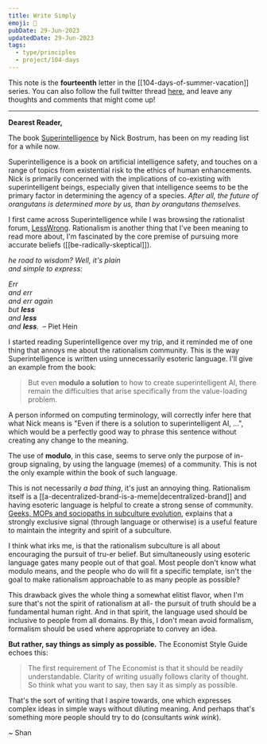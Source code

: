 ```yaml
---
title: Write Simply
emoji: 📖
pubDate: 29-Jun-2023
updatedDate: 29-Jun-2023
tags:
  - type/principles
  - project/104-days
---
```


This note is the **fourteenth** letter in the [[104-days-of-summer-vacation]] series. You can also follow the full twitter thread [here](https://twitter.com/solderneer/status/1668911213810716672), and leave any thoughts and comments that might come up!

---

**Dearest Reader,**

The book [Superintelligence](https://en.wikipedia.org/wiki/Superintelligence:_Paths,_Dangers,_Strategies) by Nick Bostrum, has been on my reading list for a while now.

Superintelligence is a book on artificial intelligence safety, and touches on a range of topics from existential risk to the ethics of human enhancements. Nick is primarily concerned with the implications of co-existing with superintelligent beings, especially given that intelligence seems to be the primary factor in determining the agency of a species. _After all, the future of orangutans is determined more by us, than by orangutans themselves._

I first came across Superintelligence while I was browsing the rationalist forum, [LessWrong](https://www.lesswrong.com/). Rationalism is another thing that I've been meaning to read more about, I'm fascinated by the core premise of pursuing more accurate beliefs ([[be-radically-skeptical]]).

_he road to wisdom? Well, it's plain_  
_and simple to express:_  
  
﻿_Err_  
﻿_and err_  
﻿_and err again_  
﻿_but **less**_  
﻿_and **less**_  
﻿_and **less**._
﻿
﻿– Piet Hein

I started reading Superintelligence over my trip, and it reminded me of one thing that annoys me about the rationalism community. This is the way Superintelligence is written using unnecessarily esoteric language. I'll give an example from the book:

>But even **modulo a solution** to how to create superintelligent AI, there remain the difficulties that arise specifically from the value-loading problem.

A person informed on computing terminology, will correctly infer here that what Nick means is "Even if there is a solution to superintelligent AI, ...", which would be a perfectly good way to phrase this sentence without creating any change to the meaning.

The use of **modulo**, in this case, seems to serve only the purpose of in-group signaling, by using the language (memes) of a community. This is not the only example within the book of such language.

This is not necessarily _a bad thing_, it's just an annoying thing. Rationalism itself is a [[a-decentralized-brand-is-a-meme|decentralized-brand]] and having esoteric language is helpful to create a strong sense of community. [Geeks, MOPs and sociopaths in subculture evolution](https://meaningness.com/geeks-mops-sociopaths), explains that a strongly exclusive signal (through language or otherwise) is a useful feature to maintain the integrity and spirit of a subculture. 

I think what irks me, is that the rationalism subculture is all about encouraging the pursuit of tru-er belief. But simultaneously using esoteric language gates many people out of that goal. Most people don't know what modulo means, and the people who do will fit a specific template, isn't the goal to make rationalism approachable to as many people as possible?

This drawback gives the whole thing a somewhat elitist flavor, when I'm sure that's not the spirit of rationalism at all- the pursuit of truth should be a fundamental human right. And in that spirit, the language used should be inclusive to people from all domains. By this, I don't mean avoid formalism, formalism should be used where appropriate to convey an idea. 

**But rather, say things as simply as possible.**  The Economist Style Guide echoes this:

>The first requirement of The Economist is that it should be readily understandable. Clarity of writing usually follows clarity of thought. So think what you want to say, then say it as simply as possible.

That's the sort of writing that I aspire towards, one which expresses complex ideas in simple ways without diluting meaning. And perhaps that's something more people should try to do (consultants _wink wink_).

~ Shan